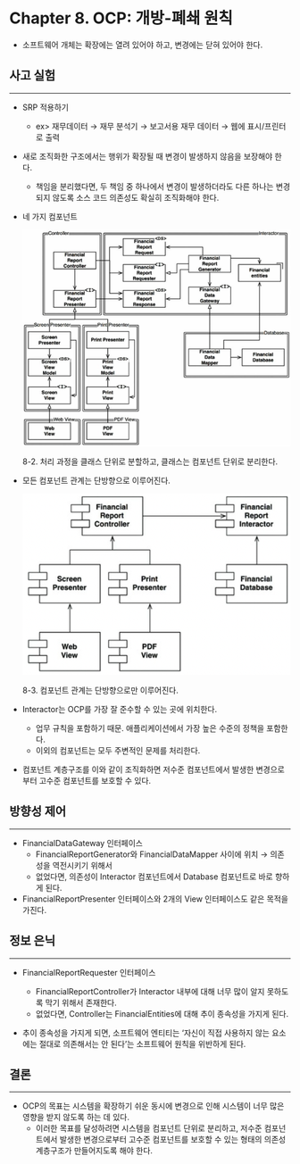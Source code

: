 # Chapter 8. OCP: 개방-폐쇄 원칙

- 소프트웨어 개체는 확장에는 열려 있어야 하고, 변경에는 닫혀 있어야 한다.

## 사고 실험

---

- SRP 적용하기
    - ex> 재무데이터 → 재무 분석기 → 보고서용 재무 데이터 → 웹에 표시/프린터로 출력

- 새로 조직화한 구조에서는 행위가 확장될 때 변경이 발생하지 않음을 보장해야 한다.
    - 책임을 분리했다면, 두 책임 중 하나에서 변경이 발생하더라도 다른 하나는 변경되지 않도록 소스 코드 의존성도 확실히 조직화해야 한다.

- 네 가지 컴포넌트
    
    ![8-2. 처리 과정을 클래스 단위로 분할하고, 클래스는 컴포넌트 단위로 분리한다.](./image/8/Untitled.png)
    
    8-2. 처리 과정을 클래스 단위로 분할하고, 클래스는 컴포넌트 단위로 분리한다.
    
- 모든 컴포넌트 관계는 단방향으로 이루어진다.
    
    ![8-3. 컴포넌트 관계는 단방향으로만 이루어진다.](./image/8/Untitled%201.png)
    
    8-3. 컴포넌트 관계는 단방향으로만 이루어진다.
    
- Interactor는 OCP를 가장 잘 준수할 수 있는 곳에 위치한다.
    - 업무 규칙을 포함하기 때문. 애플리케이션에서 가장 높은 수준의 정책을 포함한다.
    - 이외의 컴포넌트는 모두 주변적인 문제를 처리한다.
- 컴포넌트 계층구조를 이와 같이 조직화하면 저수준 컴포넌트에서 발생한 변경으로부터 고수준 컴포넌트를 보호할 수 있다.

## 방향성 제어

---

- FinancialDataGateway 인터페이스
    - FinancialReportGenerator와 FinancialDataMapper 사이에 위치 → 의존성을 역전시키기 위해서
    - 없었다면, 의존성이 Interactor 컴포넌트에서 Database 컴포넌트로 바로 향하게 된다.
- FinancialReportPresenter 인터페이스와 2개의 View 인터페이스도 같은 목적을 가진다.

## 정보 은닉

---

- FinancialReportRequester 인터페이스
    - FinancialReportController가 Interactor 내부에 대해 너무 많이 알지 못하도록 막기 위해서 존재한다.
    - 없었다면, Controller는 FinancialEntities에 대해 추이 종속성을 가지게 된다.

- 추이 종속성을 가지게 되면, 소프트웨어 엔티티는 ‘자신이 직접 사용하지 않는 요소에는 절대로 의존해서는 안 된다’는 소프트웨어 원칙을 위반하게 된다.

## 결론

---

- OCP의 목표는 시스템을 확장하기 쉬운 동시에 변경으로 인해 시스템이 너무 많은 영향을 받지 않도록 하는 데 있다.
    - 이러한 목표를 달성하려면 시스템을 컴포넌트 단위로 분리하고, 저수준 컴포넌트에서 발생한 변경으로부터 고수준 컴포넌트를 보호할 수 있는 형태의 의존성 계층구조가 만들어지도록 해야 한다.
